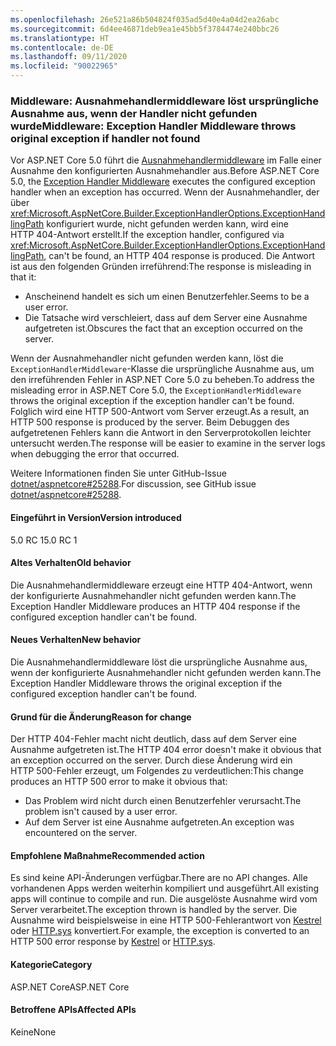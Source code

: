 ```yaml
---
ms.openlocfilehash: 26e521a86b504824f035ad5d40e4a04d2ea26abc
ms.sourcegitcommit: 6d4ee46871deb9ea1e45bb5f3784474e240bbc26
ms.translationtype: HT
ms.contentlocale: de-DE
ms.lasthandoff: 09/11/2020
ms.locfileid: "90022965"
---
```

### <a name="middleware-exception-handler-middleware-throws-original-exception-if-handler-not-found"></a><span data-ttu-id="38263-101">Middleware: Ausnahmehandlermiddleware löst ursprüngliche Ausnahme aus, wenn der Handler nicht gefunden wurde</span><span class="sxs-lookup"><span data-stu-id="38263-101">Middleware: Exception Handler Middleware throws original exception if handler not found</span></span>

<span data-ttu-id="38263-102">Vor ASP.NET Core 5.0 führt die [Ausnahmehandlermiddleware](xref:Microsoft.AspNetCore.Builder.ExceptionHandlerExtensions.UseExceptionHandler%2A) im Falle einer Ausnahme den konfigurierten Ausnahmehandler aus.</span><span class="sxs-lookup"><span data-stu-id="38263-102">Before ASP.NET Core 5.0, the [Exception Handler Middleware](xref:Microsoft.AspNetCore.Builder.ExceptionHandlerExtensions.UseExceptionHandler%2A) executes the configured exception handler when an exception has occurred.</span></span> <span data-ttu-id="38263-103">Wenn der Ausnahmehandler, der über <xref:Microsoft.AspNetCore.Builder.ExceptionHandlerOptions.ExceptionHandlingPath> konfiguriert wurde, nicht gefunden werden kann, wird eine HTTP 404-Antwort erstellt.</span><span class="sxs-lookup"><span data-stu-id="38263-103">If the exception handler, configured via <xref:Microsoft.AspNetCore.Builder.ExceptionHandlerOptions.ExceptionHandlingPath>, can't be found, an HTTP 404 response is produced.</span></span> <span data-ttu-id="38263-104">Die Antwort ist aus den folgenden Gründen irreführend:</span><span class="sxs-lookup"><span data-stu-id="38263-104">The response is misleading in that it:</span></span>

* <span data-ttu-id="38263-105">Anscheinend handelt es sich um einen Benutzerfehler.</span><span class="sxs-lookup"><span data-stu-id="38263-105">Seems to be a user error.</span></span>
* <span data-ttu-id="38263-106">Die Tatsache wird verschleiert, dass auf dem Server eine Ausnahme aufgetreten ist.</span><span class="sxs-lookup"><span data-stu-id="38263-106">Obscures the fact that an exception occurred on the server.</span></span>

<span data-ttu-id="38263-107">Wenn der Ausnahmehandler nicht gefunden werden kann, löst die `ExceptionHandlerMiddleware`-Klasse die ursprüngliche Ausnahme aus, um den irreführenden Fehler in ASP.NET Core 5.0 zu beheben.</span><span class="sxs-lookup"><span data-stu-id="38263-107">To address the misleading error in ASP.NET Core 5.0, the `ExceptionHandlerMiddleware` throws the original exception if the exception handler can't be found.</span></span> <span data-ttu-id="38263-108">Folglich wird eine HTTP 500-Antwort vom Server erzeugt.</span><span class="sxs-lookup"><span data-stu-id="38263-108">As a result, an HTTP 500 response is produced by the server.</span></span> <span data-ttu-id="38263-109">Beim Debuggen des aufgetretenen Fehlers kann die Antwort in den Serverprotokollen leichter untersucht werden.</span><span class="sxs-lookup"><span data-stu-id="38263-109">The response will be easier to examine in the server logs when debugging the error that occurred.</span></span>

<span data-ttu-id="38263-110">Weitere Informationen finden Sie unter GitHub-Issue [dotnet/aspnetcore#25288](https://github.com/dotnet/aspnetcore/issues/25288).</span><span class="sxs-lookup"><span data-stu-id="38263-110">For discussion, see GitHub issue [dotnet/aspnetcore#25288](https://github.com/dotnet/aspnetcore/issues/25288).</span></span>

#### <a name="version-introduced"></a><span data-ttu-id="38263-111">Eingeführt in Version</span><span class="sxs-lookup"><span data-stu-id="38263-111">Version introduced</span></span>

<span data-ttu-id="38263-112">5.0 RC 1</span><span class="sxs-lookup"><span data-stu-id="38263-112">5.0 RC 1</span></span>

#### <a name="old-behavior"></a><span data-ttu-id="38263-113">Altes Verhalten</span><span class="sxs-lookup"><span data-stu-id="38263-113">Old behavior</span></span>

<span data-ttu-id="38263-114">Die Ausnahmehandlermiddleware erzeugt eine HTTP 404-Antwort, wenn der konfigurierte Ausnahmehandler nicht gefunden werden kann.</span><span class="sxs-lookup"><span data-stu-id="38263-114">The Exception Handler Middleware produces an HTTP 404 response if the configured exception handler can't be found.</span></span>

#### <a name="new-behavior"></a><span data-ttu-id="38263-115">Neues Verhalten</span><span class="sxs-lookup"><span data-stu-id="38263-115">New behavior</span></span>

<span data-ttu-id="38263-116">Die Ausnahmehandlermiddleware löst die ursprüngliche Ausnahme aus, wenn der konfigurierte Ausnahmehandler nicht gefunden werden kann.</span><span class="sxs-lookup"><span data-stu-id="38263-116">The Exception Handler Middleware throws the original exception if the configured exception handler can't be found.</span></span>

#### <a name="reason-for-change"></a><span data-ttu-id="38263-117">Grund für die Änderung</span><span class="sxs-lookup"><span data-stu-id="38263-117">Reason for change</span></span>

<span data-ttu-id="38263-118">Der HTTP 404-Fehler macht nicht deutlich, dass auf dem Server eine Ausnahme aufgetreten ist.</span><span class="sxs-lookup"><span data-stu-id="38263-118">The HTTP 404 error doesn't make it obvious that an exception occurred on the server.</span></span> <span data-ttu-id="38263-119">Durch diese Änderung wird ein HTTP 500-Fehler erzeugt, um Folgendes zu verdeutlichen:</span><span class="sxs-lookup"><span data-stu-id="38263-119">This change produces an HTTP 500 error to make it obvious that:</span></span>

* <span data-ttu-id="38263-120">Das Problem wird nicht durch einen Benutzerfehler verursacht.</span><span class="sxs-lookup"><span data-stu-id="38263-120">The problem isn't caused by a user error.</span></span>
* <span data-ttu-id="38263-121">Auf dem Server ist eine Ausnahme aufgetreten.</span><span class="sxs-lookup"><span data-stu-id="38263-121">An exception was encountered on the server.</span></span>

#### <a name="recommended-action"></a><span data-ttu-id="38263-122">Empfohlene Maßnahme</span><span class="sxs-lookup"><span data-stu-id="38263-122">Recommended action</span></span>

<span data-ttu-id="38263-123">Es sind keine API-Änderungen verfügbar.</span><span class="sxs-lookup"><span data-stu-id="38263-123">There are no API changes.</span></span> <span data-ttu-id="38263-124">Alle vorhandenen Apps werden weiterhin kompiliert und ausgeführt.</span><span class="sxs-lookup"><span data-stu-id="38263-124">All existing apps will continue to compile and run.</span></span> <span data-ttu-id="38263-125">Die ausgelöste Ausnahme wird vom Server verarbeitet.</span><span class="sxs-lookup"><span data-stu-id="38263-125">The exception thrown is handled by the server.</span></span> <span data-ttu-id="38263-126">Die Ausnahme wird beispielsweise in eine HTTP 500-Fehlerantwort von [Kestrel](/aspnet/core/fundamentals/servers/kestrel) oder [HTTP.sys](/aspnet/core/fundamentals/servers/httpsys) konvertiert.</span><span class="sxs-lookup"><span data-stu-id="38263-126">For example, the exception is converted to an HTTP 500 error response by [Kestrel](/aspnet/core/fundamentals/servers/kestrel) or [HTTP.sys](/aspnet/core/fundamentals/servers/httpsys).</span></span>

#### <a name="category"></a><span data-ttu-id="38263-127">Kategorie</span><span class="sxs-lookup"><span data-stu-id="38263-127">Category</span></span>

<span data-ttu-id="38263-128">ASP.NET Core</span><span class="sxs-lookup"><span data-stu-id="38263-128">ASP.NET Core</span></span>

#### <a name="affected-apis"></a><span data-ttu-id="38263-129">Betroffene APIs</span><span class="sxs-lookup"><span data-stu-id="38263-129">Affected APIs</span></span>

<span data-ttu-id="38263-130">Keine</span><span class="sxs-lookup"><span data-stu-id="38263-130">None</span></span>

<!--

#### Affected APIs

Not detectable via API analysis

-->
